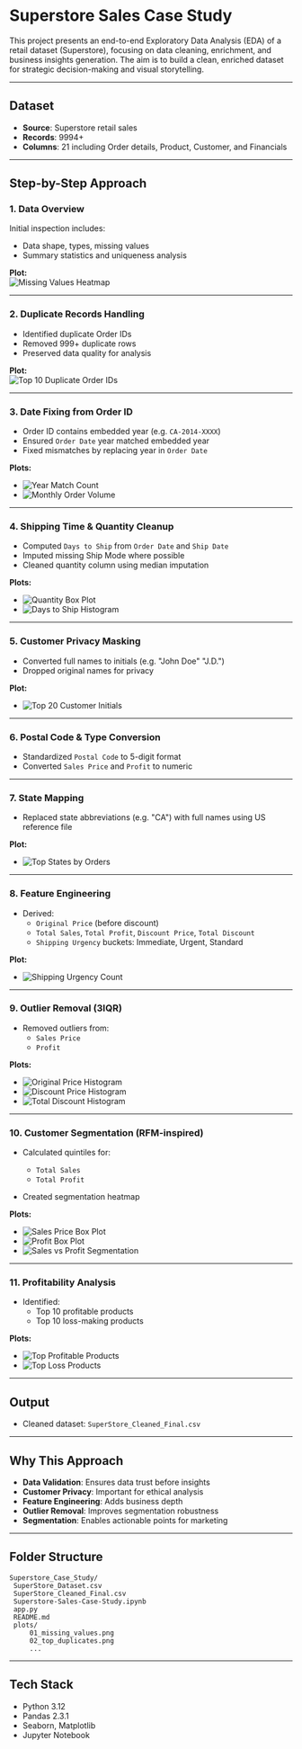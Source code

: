 # Superstore Sales Case Study

This project presents an end-to-end Exploratory Data Analysis (EDA) of a retail dataset (Superstore), focusing on data cleaning, enrichment, and business insights generation. The aim is to build a clean, enriched dataset for strategic decision-making and visual storytelling.

---

##  Dataset

- **Source**: Superstore retail sales
- **Records**: 9994+
- **Columns**: 21 including Order details, Product, Customer, and Financials

---

##  Step-by-Step Approach

### 1. Data Overview

Initial inspection includes:

- Data shape, types, missing values
- Summary statistics and uniqueness analysis

**Plot:**  
![Missing Values Heatmap](./plots/01_missing_values_heatmap.png)

---

### 2. Duplicate Records Handling

- Identified duplicate Order IDs
- Removed 999+ duplicate rows
- Preserved data quality for analysis

**Plot:**  
![Top 10 Duplicate Order IDs](plots/02_top_duplicates.png)

---

### 3. Date Fixing from Order ID

- Order ID contains embedded year (e.g. `CA-2014-XXXX`)
- Ensured `Order Date` year matched embedded year
- Fixed mismatches by replacing year in `Order Date`

**Plots:**

- ![Year Match Count](plots/03_order_year_match.png)
- ![Monthly Order Volume](plots/04_monthly_orders.png)

---

### 4. Shipping Time & Quantity Cleanup

- Computed `Days to Ship` from `Order Date` and `Ship Date`
- Imputed missing Ship Mode where possible
- Cleaned quantity column using median imputation

**Plots:**

- ![Quantity Box Plot](plots/06_quantity_boxplot.png)
- ![Days to Ship Histogram](plots/05_days_to_ship.png)

---

### 5. Customer Privacy Masking

- Converted full names to initials (e.g. "John Doe"  "J.D.")
- Dropped original names for privacy

**Plot:**

- ![Top 20 Customer Initials](plots/07_customer_initials.png)

---

### 6. Postal Code & Type Conversion

- Standardized `Postal Code` to 5-digit format
- Converted `Sales Price` and `Profit` to numeric

---

### 7. State Mapping

- Replaced state abbreviations (e.g. "CA") with full names using US reference file

**Plot:**

- ![Top States by Orders](plots/08_top_states.png)

---

### 8. Feature Engineering

- Derived:
  - `Original Price` (before discount)
  - `Total Sales`, `Total Profit`, `Discount Price`, `Total Discount`
  - `Shipping Urgency` buckets: Immediate, Urgent, Standard

**Plot:**

- ![Shipping Urgency Count](plots/09_shipping_urgency.png)

---

### 9. Outlier Removal (3IQR)

- Removed outliers from:
  - `Sales Price`
  - `Profit`

**Plots:**

- ![Original Price Histogram](plots/10_original_price.png)
- ![Discount Price Histogram](plots/11_discount_price.png)
- ![Total Discount Histogram](plots/12_total_discount.png)

---

### 10. Customer Segmentation (RFM-inspired)

- Calculated quintiles for:
  - `Total Sales`
  - `Total Profit`

- Created segmentation heatmap

**Plots:**

- ![Sales Price Box Plot](plots/10_sales_price_boxplot.png)
- ![Profit Box Plot](plots/10_profit_boxplot.png)
- ![Sales vs Profit Segmentation](plots/10_quintile_heatmap.png)

---

### 11. Profitability Analysis

- Identified:
  - Top 10 profitable products
  - Top 10 loss-making products

**Plots:**

- ![Top Profitable Products](plots/11_top_profit_products.png)
- ![Top Loss Products](plots/11_loss_products.png)
---

##  Output

- Cleaned dataset: `SuperStore_Cleaned_Final.csv`

---

##  Why This Approach

- **Data Validation**: Ensures data trust before insights
- **Customer Privacy**: Important for ethical analysis
- **Feature Engineering**: Adds business depth
- **Outlier Removal**: Improves segmentation robustness
- **Segmentation**: Enables actionable points for marketing

---

##  Folder Structure

```
Superstore_Case_Study/
 SuperStore_Dataset.csv
 SuperStore_Cleaned_Final.csv
 Superstore-Sales-Case-Study.ipynb
 app.py
 README.md
 plots/
     01_missing_values.png
     02_top_duplicates.png
     ...
```

---

##  Tech Stack

- Python 3.12
- Pandas 2.3.1
- Seaborn, Matplotlib
- Jupyter Notebook